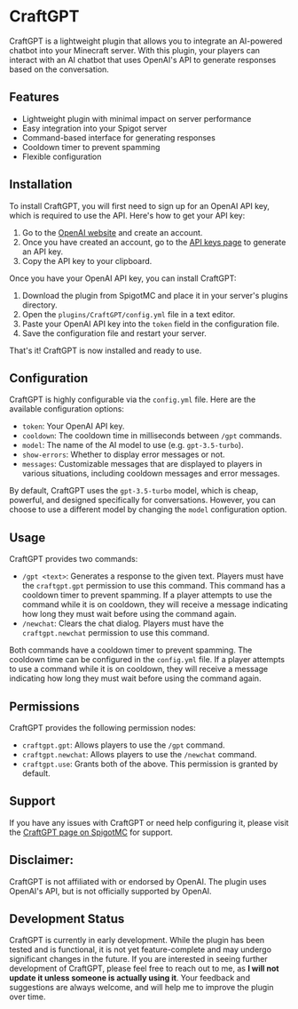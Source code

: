 # CraftGPT

CraftGPT is a lightweight plugin that allows you to integrate an AI-powered chatbot into your Minecraft server. With this plugin, your players can interact with an AI chatbot that uses OpenAI's API to generate responses based on the conversation.

## Features
- Lightweight plugin with minimal impact on server performance
- Easy integration into your Spigot server
- Command-based interface for generating responses
- Cooldown timer to prevent spamming
- Flexible configuration

## Installation
To install CraftGPT, you will first need to sign up for an OpenAI API key, which is required to use the API. Here's how to get your API key:
1. Go to the [OpenAI website](https://openai.com) and create an account.
2. Once you have created an account, go to the [API keys page](https://platform.openai.com/account/api-keys) to generate an API key.
3. Copy the API key to your clipboard.

Once you have your OpenAI API key, you can install CraftGPT:
1. Download the plugin from SpigotMC and place it in your server's plugins directory.
2. Open the `plugins/CraftGPT/config.yml` file in a text editor.
3. Paste your OpenAI API key into the `token` field in the configuration file.
4. Save the configuration file and restart your server.

That's it! CraftGPT is now installed and ready to use.

## Configuration
CraftGPT is highly configurable via the `config.yml` file. Here are the available configuration options:
- `token`: Your OpenAI API key.
- `cooldown`: The cooldown time in milliseconds between `/gpt` commands.
- `model`: The name of the AI model to use (e.g. `gpt-3.5-turbo`).
- `show-errors`: Whether to display error messages or not.
- `messages`: Customizable messages that are displayed to players in various situations, including cooldown messages and error messages.

By default, CraftGPT uses the `gpt-3.5-turbo` model, which is cheap, powerful, and designed specifically for conversations. However, you can choose to use a different model by changing the `model` configuration option.

## Usage
CraftGPT provides two commands:
- `/gpt <text>`: Generates a response to the given text. Players must have the `craftgpt.gpt` permission to use this command. This command has a cooldown timer to prevent spamming. If a player attempts to use the command while it is on cooldown, they will receive a message indicating how long they must wait before using the command again.
- `/newchat`: Clears the chat dialog. Players must have the `craftgpt.newchat` permission to use this command.

Both commands have a cooldown timer to prevent spamming. The cooldown time can be configured in the `config.yml` file. If a player attempts to use a command while it is on cooldown, they will receive a message indicating how long they must wait before using the command again.

## Permissions
CraftGPT provides the following permission nodes:
- `craftgpt.gpt`: Allows players to use the `/gpt` command.
- `craftgpt.newchat`: Allows players to use the `/newchat` command.
- `craftgpt.use`: Grants both of the above. This permission is granted by default.

## Support
If you have any issues with CraftGPT or need help configuring it, please visit the [CraftGPT page on SpigotMC](https://www.spigotmc.org/resources/craftgpt.109639) for support.

## Disclaimer:
CraftGPT is not affiliated with or endorsed by OpenAI. The plugin uses OpenAI's API, but is not officially supported by OpenAI.

## Development Status
CraftGPT is currently in early development. While the plugin has been tested and is functional, it is not yet feature-complete and may undergo significant changes in the future.
If you are interested in seeing further development of CraftGPT, please feel free to reach out to me, as **I will not update it unless someone is actually using it**. Your feedback and suggestions are always welcome, and will help me to improve the plugin over time.
